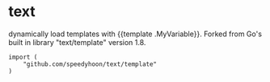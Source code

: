 # text
dynamically load templates with {{template .MyVariable}}. Forked from Go's built in library "text/template" version 1.8. 
```
import (
	"github.com/speedyhoon/text/template"
)
```
